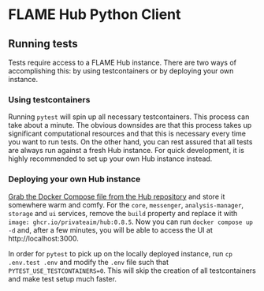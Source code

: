 # FLAME Hub Python Client

## Running tests

Tests require access to a FLAME Hub instance.
There are two ways of accomplishing this: by using testcontainers or by deploying your own instance.

### Using testcontainers

Running `pytest` will spin up all necessary testcontainers.
This process can take about a minute.
The obvious downsides are that this process takes up significant computational resources and that this is
necessary every time you want to run tests.
On the other hand, you can rest assured that all tests are always run against a fresh Hub instance.
For quick development, it is highly recommended to set up your own Hub instance instead.

### Deploying your own Hub instance

[Grab the Docker Compose file from the Hub repository](https://raw.githubusercontent.com/PrivateAIM/hub/refs/heads/master/docker-compose.yml) and store it somewhere warm and comfy.
For the `core`, `messenger`, `analysis-manager`, `storage` and `ui` services, remove the `build` property and replace it with `image: ghcr.io/privateaim/hub:0.8.5`.
Now you can run `docker compose up -d` and, after a few minutes, you will be able to access the UI at http://localhost:3000.

In order for `pytest` to pick up on the locally deployed instance, run `cp .env.test .env` and modify the `.env` file
such that `PYTEST_USE_TESTCONTAINERS=0`.
This will skip the creation of all testcontainers and make test setup much faster.
